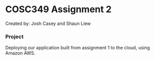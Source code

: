 # COSC349 Assignment 2
Created by: Josh Casey and Shaun Liew

### Project
Deploying our application built from assignment 1 to the cloud, using Amazon AWS.